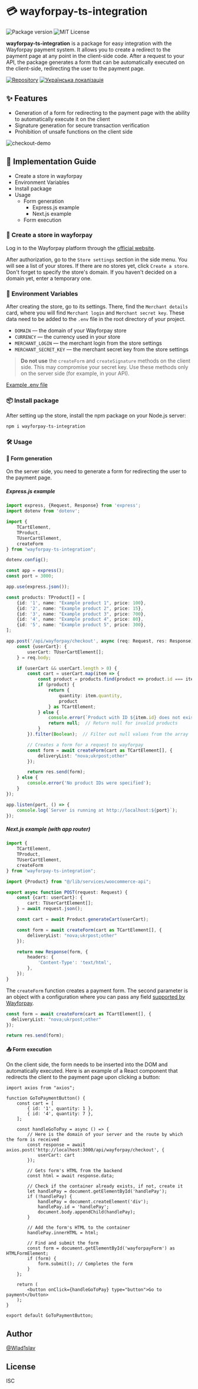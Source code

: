 # 💳 wayforpay-ts-integration

![Package version](https://img.shields.io/npm/v/wayforpay-ts-integration)
![MIT License](https://img.shields.io/badge/license-ISC-green.svg)

**wayforpay-ts-integration** is a package for easy integration with the Wayforpay payment system. It allows you to create a redirect to the payment page at any point in the client-side code. After a request to your API, the package generates a form that can be automatically executed on the client-side, redirecting the user to the payment page.

[![Repository](https://img.shields.io/badge/repository-000?style=for-the-badge&logo=github&logoColor=white)](https://github.com/Wlad1slav/wayforpay-ts-integration)
[![Українська локалізація](https://img.shields.io/badge/🇺🇦_Українська_README.md-white?style=for-the-badge)](https://github.com/Wlad1slav/wayforpay-ts-integration/blob/main/README-UK.md)

## ✨ Features

- Generation of a form for redirecting to the payment page with the ability to automatically execute it on the client
- Signature generation for secure transaction verification
- Prohibition of unsafe functions on the client side

![checkout-demo](https://github.com/user-attachments/assets/5ceb9ac8-dcf5-4413-8ad8-9a6ffa1356dc)

## 🚀 Implementation Guide

- Create a store in wayforpay
- Environment Variables
- Install package
- Usage
    - Form generation
      - Express.js example
      - Next.js example
    - Form execution

### 🏪 Create a store in wayforpay

Log in to the Wayforpay platform through the [official website](https://m.wayforpay.com/account/site/login).

After authorization, go to the `Store settings` section in the side menu. You will see a list of your stores. If there are no stores yet, click `Create a store`. Don't forget to specify the store's domain. If you haven't decided on a domain yet, enter a temporary one.

### 🔑 Environment Variables

After creating the store, go to its settings. There, find the `Merchant details` card, where you will find `Merchant login` and `Merchant secret key`. These data need to be added to the `.env` file in the root directory of your project.

- `DOMAIN` — the domain of your Wayforpay store
- `CURRENCY` — the currency used in your store
- `MERCHANT_LOGIN` — the merchant login from the store settings
- `MERCHANT_SECRET_KEY` — the merchant secret key from the store settings

> **Do not use** the `createForm` and `createSignature` methods on the client side. This may compromise your secret key. Use these methods only on the server side (for example, in your API).

[Example .env file](https://github.com/Wlad1slav/wayforpay-ts-integration/blob/main/packages/backend/.env.example)

### 📦 Install package

After setting up the store, install the npm package on your Node.js server:

```bash
npm i wayforpay-ts-integration
```
### 🛠 Usage

#### 📝 Form generation

On the server side, you need to generate a form for redirecting the user to the payment page.

##### Express.js example
```typescript
import express, {Request, Response} from 'express';
import dotenv from 'dotenv';

import {
    TCartElement,
    TProduct,
    TUserCartElement,
    createForm
} from "wayforpay-ts-integration";

dotenv.config();

const app = express();
const port = 3000;

app.use(express.json());

const products: TProduct[] = [
    {id: '1', name: "Example product 1", price: 100},
    {id: '2', name: "Example product 2", price: 15},
    {id: '3', name: "Example product 3", price: 700},
    {id: '4', name: "Example product 4", price: 80},
    {id: '5', name: "Example product 5", price: 300},
];

app.post('/api/wayforpay/checkout', async (req: Request, res: Response) => {
    const {userCart}: {
        userCart: TUserCartElement[];
    } = req.body;

    if (userCart && userCart.length > 0) {
        const cart = userCart.map(item => {
            const product = products.find(product => product.id === item.id);
            if (product) {
                return {
                    quantity: item.quantity,
                    product
                } as TCartElement;
            } else {
                console.error(`Product with ID ${item.id} does not exist`);
                return null;  // Return null for invalid products
            }
        }).filter(Boolean);  // Filter out null values from the array

        // Creates a form for a request to wayforpay
        const form = await createForm(cart as TCartElement[], {
            deliveryList: "nova;ukrpost;other"
        });

        return res.send(form);
    } else {
        console.error('No product IDs were specified');
    }
});

app.listen(port, () => {
    console.log(`Server is running at http://localhost:${port}`);
});
```

##### Next.js example (with app router)
```typescript
import {
    TCartElement,
    TProduct,
    TUserCartElement,
    createForm
} from "wayforpay-ts-integration";

import {Product} from "@/lib/services/woocommerce-api";

export async function POST(request: Request) {
    const {cart: userCart}: {
        cart: TUserCartElement[];
    } = await request.json();

    const cart = await Product.generateCart(userCart);

    const form = await createForm(cart as TCartElement[], {
        deliveryList: "nova;ukrpost;other"
    });

    return new Response(form, {
        headers: {
            'Content-Type': 'text/html',
        },
    });
}
```

The `createForm` function creates a payment form. The second parameter is an object with a configuration where you can pass any field [supported by Wayforpay](https://wiki.wayforpay.com/view/852102).

```typescript
const form = await createForm(cart as TCartElement[], {
  deliveryList: "nova;ukrpost;other"
});

return res.send(form);
```

#### 📤 Form execution
On the client side, the form needs to be inserted into the DOM and automatically executed. Here is an example of a React component that redirects the client to the payment page upon clicking a button:

```tsx
import axios from "axios";

function GoToPaymentButton() {
    const cart = [
        { id: '1', quantity: 1 },
        { id: '4', quantity: 7 },
    ];

    const handleGoToPay = async () => {
        // Here is the domain of your server and the route by which the form is received
        const response = await axios.post('http://localhost:3000/api/wayforpay/checkout', {
            userCart: cart
        });

        // Gets form's HTML from the backend
        const html = await response.data;

        // Check if the container already exists, if not, create it
        let handlePay = document.getElementById('handlePay');
        if (!handlePay) {
            handlePay = document.createElement('div');
            handlePay.id = 'handlePay';
            document.body.appendChild(handlePay);
        }

        // Add the form's HTML to the container
        handlePay.innerHTML = html;

        // Find and submit the form
        const form = document.getElementById('wayforpayForm') as HTMLFormElement;
        if (form) {
            form.submit(); // Completes the form
        }
    };

    return (
        <button onClick={handleGoToPay} type="button">Go to payment</button>
    );
}

export default GoToPaymentButton;
```

## Author

[@Wlad1slav](https://github.com/Wlad1slav)

## License

ISC
